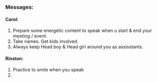 ### Messages:

#### Carol:
1. Prepare some energetic content to speak when u start & end your meeting / event.
2. Take names. Get kids involved.
3. Always keep Head boy & Head girl around you as assisstants.

#### Rinston:
1. Practice to smile when you speak
2. 




